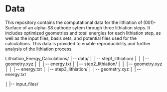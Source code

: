 # Data

This repository contains the computational data for the lithiation of (001)-Surface of an alpha-S8 cathode sytem through three lithiation steps. It includes optimized geometries and total energies for each lithiation step, as well as the input files, basis sets, and potential files used for the calculations. This data is provided to enable reproducibility and further analysis of the lithiation process.


Lithiation_Energy_Calculations/
│-- data/
│   │-- step1_lithiation/
│   │   │-- geometry.xyz
│   │   │-- energy.txt
│   │-- step2_lithiation/
│   │   │-- geometry.xyz
│   │   │-- energy.txt
│   │-- step3_lithiation/
│       │-- geometry.xyz
│       │-- energy.txt

│   |-- input_files/
